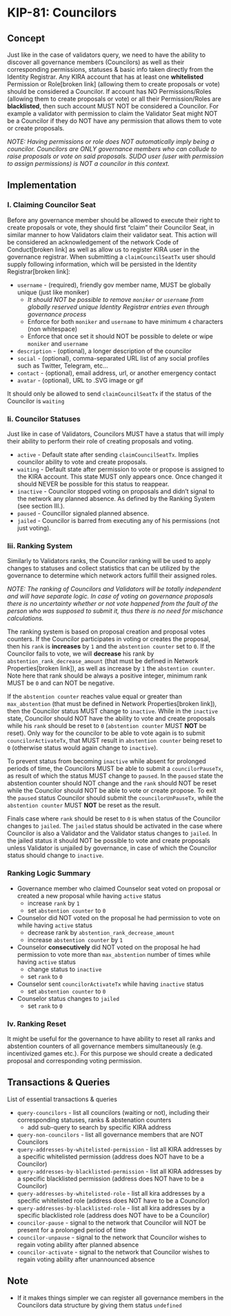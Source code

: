 # KIP-81: Councilors

## Concept 


Just like in the case of validators query, we need to have the ability to discover all governance members (Councilors) as well as their corresponding permissions, statuses & basic info taken directly from the Identity Registrar. Any KIRA account that has at least one **whitelisted** Permission or Role[broken link] (allowing them to create proposals or vote) should be considered a Councilor. If account has NO Permissions/Roles (allowing them to create proposals or vote) or all their Permission/Roles are **blacklisted**, then such account MUST NOT be considered a Councilor. For example a validator with permission to claim the Validator Seat might NOT be a Councilor if they do NOT have any permission that allows them to vote or create proposals.


_NOTE: Having permissions or role does NOT automatically imply being a councilor.  Councilors are ONLY governance members who can collude to raise proposals or vote on said proposals. SUDO user (user with permission to assign permissions) is NOT a councilor in this context._  


## Implementation 


### I. Claiming Councilor Seat 

Before any governance member should be allowed to execute their right to create proposals or vote, they should first “claim” their Councilor Seat, in similar manner to how Validators claim their validator seat. This action will be considered an acknowledgement of the network Code of Conduct[broken link] as well as allow us to register KIRA user in the governance registrar. When submitting a `claimCouncilSeatTx` user should supply following information, which will be persisted in the Identity Registrar[broken link]:

- `username` - (required), friendly gov member name, MUST be globally unique (just like moniker)
	- _It should NOT be possible to remove_ _`moniker`_ _or_ _`username`_ _from globally reserved unique Identity Registrar entries even through governance process_
	- Enforce for both `moniker` and `username` to have minimum `4` characters (non whitespace)
	- Enforce that once set it should NOT be possible to delete or wipe  `moniker` and `username`
- `description` - (optional), a longer description of the councilor
- `social` - (optional), comma-separated URL list of any social profiles such as Twitter, Telegram, etc…
- `contact` -  (optional), email address, url, or another emergency contact
- `avatar` - (optional), URL to .SVG image or gif

It should only be allowed to send `claimCouncilSeatTx` if the status of the Councilor is `waiting`


### Ii. Councilor Statuses 

Just like in case of Validators, Councilors MUST have a status that will imply their ability to perform their role of creating proposals and voting.

- `active` - Default state after sending `claimCouncilSeatTx`. Implies councilor ability to vote and create proposals.
- `waiting` - Default state after permission to vote or propose is assigned to the KIRA account. This state MUST only appears once. Once changed it should NEVER be possible for this status to reappear.
- `inactive` - Councilor stopped voting on proposals and didn’t signal to the network any planned absence. As defined by the Ranking System (see section III.).
- `paused` - Councillor signaled planned absence.
- `jailed` - Councilor is barred from executing any of his permissions (not just voting).

### Iii. Ranking System 


Similarly to Validators ranks, the Councilor ranking will be used to apply changes to statuses and collect statistics that can be utilized by the governance to determine which network actors fulfill their assigned roles.  


_NOTE: The ranking of Councilors and Validators will be totally independent and will have separate logic. In case of voting on governance proposals there is no uncertainty whether or not vote happened from the fault of the person who was supposed to submit it, thus there is no need for mischance calculations._


The ranking system is based on proposal creation and proposal votes counters. If the Councilor participates in voting or creates the proposal, then his `rank` is **increases** by `1` and the `abstention counter` set to `0`. If the Councilor fails to vote, we will **decrease** his rank by `abstention_rank_decrease_amount` (that must be defined in Network Properties[broken link]), as well as increase by `1` the `abstention counter`. Note here that rank should be always a positive integer, minimum rank MUST be `0` and can NOT be negative.


If the `abstention counter` reaches value equal or greater than `max_abstention` (that must be defined in Network Properties[broken link]), then the Councilor status MUST change to `inactive`. While in the `inactive` state, Councilor should NOT have the ability to vote and create proposals while his `rank` should be reset to `0` (`abstention counter` MUST **NOT** be reset). Only way for the councilor to be able to vote again is to submit `councilorActivateTx`, that MUST result in `abstention counter` being reset to `0` (otherwise status would again change to `inactive`).


To prevent status from becoming `inactive` while absent for prolonged periods of time, the Councilors MUST be able to submit a  `councilorPauseTx`, as result of which the status MUST change to `paused`. In the `paused` state the abstention counter should NOT change and the `rank` should NOT be reset while the Councilor should NOT be able to vote or create propose. To exit the `paused` status Councilor should submit the `councilorUnPauseTx`, while the `abstention counter` MUST **NOT** be reset as the result. 


Finals case where `rank` should be reset to `0` is when status of the Councilor changes to `jailed`. The `jailed` status should be activated in the case where Councilor is also a Validator and the Validator status changes to `jailed`. In the jailed status it should NOT be possible to vote and create proposals unless Validator is unjailed by governance, in case of which the Councilor status should change to `inactive`.


### Ranking Logic Summary 

- Governance member who claimed Counselor seat voted on proposal or created a new proposal while having `active` status
	- increase `rank` by `1`
	- set `abstention counter` to `0`
- Counselor did NOT voted on the proposal he had permission to vote on while having `active` status
	- decrease rank by `abstention_rank_decrease_amount`
	- increase `abstention counter` by `1`
- Counselor **consecutively** did NOT voted on the proposal he had permission to vote more than `max_abstention` number of times while having `active` status
	- change status to `inactive`
	- set `rank` to `0`
- Counselor sent `councilorActivateTx` while having `inactive` status
	- set `abstention counter` to `0`
- Counselor status changes to `jailed`
	- set `rank` to `0`

### Iv. Ranking Reset 


It might be useful for the governance to have ability to reset all ranks and abstention counters of all governance members simultaneously (e.g. incentivized games etc.). For this purpose we should create a dedicated proposal and corresponding voting permission.


## Transactions & Queries  


List of essential transactions & queries

- `query-councilors` - list all councilors (waiting or not), including their corresponding statuses, ranks & abstenation counters
	- add sub-query to search by specific KIRA address
- `query-non-councilors` - list all governance members that are NOT Councilors
- `query-addresses-by-whitelisted-permission` - list all KIRA addresses by a specific whitelisted permission (address does NOT have to be a Councilor)
- `query-addresses-by-blacklisted-permission` - list all KIRA addresses by a specific blacklisted permission (address does NOT have to be a Councilor)
- `query-addresses-by-whitelisted-role` - list all kira addresses by a specific whitelisted role (address does NOT have to be a Councilor)
- `query-addresses-by-blacklisted-role` - list all kira addresses by a specific blacklisted role (address does NOT have to be a Councilor)
- `councilor-pause` - signal to the network that Councilor will NOT be present for a prolonged period of time
- `councilor-unpause` - signal to the network that Councilor wishes to regain voting ability after planned absence
- `councilor-activate` - signal to the network that Councilor wishes to regain voting ability after unannounced absence

## Note 

- If it makes things simpler we can register all governance members in the Councilors data structure by giving them status `undefined`
